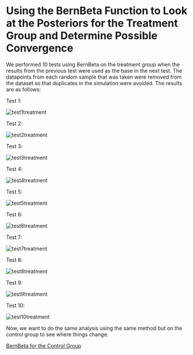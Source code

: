 # Using the BernBeta Function to Look at the Posteriors for the Treatment Group and Determine Possible Convergence

We performed 10 tests using BernBeta on the treatment group when the results from the previous test were used as the base in the next test. The datapoints from each random sample that was taken were removed from the dataset so that duplicates in the simulation were avoided. The results are as follows:

Test 1: 

![test1treatment](https://github.com/EvaGostiuk/MAT4376-project-2-team-3/blob/master/AB_DataSet/task_3/treatment_images/test1treatment.png?raw=true)

Test 2: 

![test2treatment](https://github.com/EvaGostiuk/MAT4376-project-2-team-3/blob/master/AB_DataSet/task_3/treatment_images/test2treatment.png?raw=true)

Test 3: 

![test3treatment](https://github.com/EvaGostiuk/MAT4376-project-2-team-3/blob/master/AB_DataSet/task_3/treatment_images/test3treatment.png?raw=true)

Test 4: 

![test4treatment](https://github.com/EvaGostiuk/MAT4376-project-2-team-3/blob/master/AB_DataSet/task_3/treatment_images/test4treatment.png?raw=true)

Test 5: 

![test5treatment](https://github.com/EvaGostiuk/MAT4376-project-2-team-3/blob/master/AB_DataSet/task_3/treatment_images/test5treatment.png?raw=true)

Test 6: 

![test6treatment](https://github.com/EvaGostiuk/MAT4376-project-2-team-3/blob/master/AB_DataSet/task_3/treatment_images/test6treatment.png?raw=true)

Test 7: 

![test7treatment](https://github.com/EvaGostiuk/MAT4376-project-2-team-3/blob/master/AB_DataSet/task_3/treatment_images/test7treatment.png?raw=true)

Test 8: 

![test8treatment](https://github.com/EvaGostiuk/MAT4376-project-2-team-3/blob/master/AB_DataSet/task_3/treatment_images/test8treatment.png?raw=true)

Test 9: 

![test9treatment](https://github.com/EvaGostiuk/MAT4376-project-2-team-3/blob/master/AB_DataSet/task_3/treatment_images/test9treatment.png?raw=true)

Test 10: 

![test10treatment](https://github.com/EvaGostiuk/MAT4376-project-2-team-3/blob/master/AB_DataSet/task_3/treatment_images/test10treatment.png?raw=true)



Now, we want to do the same analysis using the same method but on the control group to see where things change. 

[BernBeta for the Control Group](https://github.com/EvaGostiuk/MAT4376-project-2-team-3/blob/master/AB_DataSet/task_3/01-BernBeta_Control.md)

